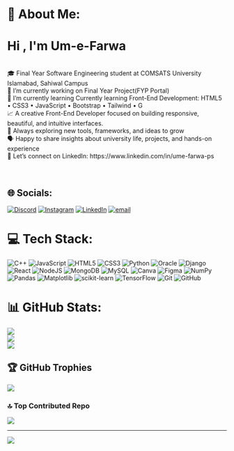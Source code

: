 # 💫 About Me:
<h1>Hi , I'm Um-e-Farwa</h1> <br>🎓 Final Year Software Engineering student at COMSATS University Islamabad, Sahiwal Campus<br>🔭 I’m currently working on Final Year Project(FYP Portal)<br>🌱 I’m currently learning Currently learning Front-End Development: HTML5 • CSS3 • JavaScript • Bootstrap • Tailwind • G<br>📈 A creative Front-End Developer focused on building responsive, beautiful, and intuitive interfaces.<br>🚀 Always exploring new tools, frameworks, and ideas to grow<br>🗣️ Happy to share insights about university life, projects, and hands-on experience<br>🔗 Let’s connect on LinkedIn: https://www.linkedin.com/in/ume-farwa-ps<br><br><br>


## 🌐 Socials:
[![Discord](https://img.shields.io/badge/Discord-%237289DA.svg?logo=discord&logoColor=white)](https://discord.gg/https://www.quora.com/profile/Ume-Farwa-105) [![Instagram](https://img.shields.io/badge/Instagram-%23E4405F.svg?logo=Instagram&logoColor=white)](https://instagram.com/um_e_farwa.34) [![LinkedIn](https://img.shields.io/badge/LinkedIn-%230077B5.svg?logo=linkedin&logoColor=white)](https://linkedin.com/in/ume-farwa-) [![email](https://img.shields.io/badge/Email-D14836?logo=gmail&logoColor=white)](mailto:umefarwa083@gmail.com) 

# 💻 Tech Stack:
![C++](https://img.shields.io/badge/c++-%2300599C.svg?style=for-the-badge&logo=c%2B%2B&logoColor=white) ![JavaScript](https://img.shields.io/badge/javascript-%23323330.svg?style=for-the-badge&logo=javascript&logoColor=%23F7DF1E) ![HTML5](https://img.shields.io/badge/html5-%23E34F26.svg?style=for-the-badge&logo=html5&logoColor=white) ![CSS3](https://img.shields.io/badge/css3-%231572B6.svg?style=for-the-badge&logo=css3&logoColor=white) ![Python](https://img.shields.io/badge/python-3670A0?style=for-the-badge&logo=python&logoColor=ffdd54) ![Oracle](https://img.shields.io/badge/Oracle-F80000?style=for-the-badge&logo=oracle&logoColor=white) ![Django](https://img.shields.io/badge/django-%23092E20.svg?style=for-the-badge&logo=django&logoColor=white) ![React](https://img.shields.io/badge/react-%2320232a.svg?style=for-the-badge&logo=react&logoColor=%2361DAFB) ![NodeJS](https://img.shields.io/badge/node.js-6DA55F?style=for-the-badge&logo=node.js&logoColor=white) ![MongoDB](https://img.shields.io/badge/MongoDB-%234ea94b.svg?style=for-the-badge&logo=mongodb&logoColor=white) ![MySQL](https://img.shields.io/badge/mysql-4479A1.svg?style=for-the-badge&logo=mysql&logoColor=white) ![Canva](https://img.shields.io/badge/Canva-%2300C4CC.svg?style=for-the-badge&logo=Canva&logoColor=white) ![Figma](https://img.shields.io/badge/figma-%23F24E1E.svg?style=for-the-badge&logo=figma&logoColor=white) ![NumPy](https://img.shields.io/badge/numpy-%23013243.svg?style=for-the-badge&logo=numpy&logoColor=white) ![Pandas](https://img.shields.io/badge/pandas-%23150458.svg?style=for-the-badge&logo=pandas&logoColor=white) ![Matplotlib](https://img.shields.io/badge/Matplotlib-%23ffffff.svg?style=for-the-badge&logo=Matplotlib&logoColor=black) ![scikit-learn](https://img.shields.io/badge/scikit--learn-%23F7931E.svg?style=for-the-badge&logo=scikit-learn&logoColor=white) ![TensorFlow](https://img.shields.io/badge/TensorFlow-%23FF6F00.svg?style=for-the-badge&logo=TensorFlow&logoColor=white) ![Git](https://img.shields.io/badge/git-%23F05033.svg?style=for-the-badge&logo=git&logoColor=white) ![GitHub](https://img.shields.io/badge/github-%23121011.svg?style=for-the-badge&logo=github&logoColor=white)
# 📊 GitHub Stats:
![](https://github-readme-stats.vercel.app/api?username=Ume-e-Farwa&theme=dark&hide_border=false&include_all_commits=false&count_private=false)<br/>
![](https://nirzak-streak-stats.vercel.app/?user=Ume-e-Farwa&theme=dark&hide_border=false)<br/>
![](https://github-readme-stats.vercel.app/api/top-langs/?username=Ume-e-Farwa&theme=dark&hide_border=false&include_all_commits=false&count_private=false&layout=compact)

## 🏆 GitHub Trophies
![](https://github-profile-trophy.vercel.app/?username=Ume-e-Farwa&theme=radical&no-frame=false&no-bg=true&margin-w=4)

### 🔝 Top Contributed Repo
![](https://github-contributor-stats.vercel.app/api?username=Ume-e-Farwa&limit=5&theme=dark&combine_all_yearly_contributions=true)

---
[![](https://visitcount.itsvg.in/api?id=Ume-e-Farwa&icon=0&color=0)](https://visitcount.itsvg.in)

<!-- Proudly created with GPRM ( https://gprm.itsvg.in ) -->

